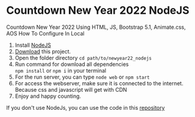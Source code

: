 # Countdown New Year 2022 NodeJS
Countdown New Year 2022 Using HTML, JS, Bootstrap 5.1, Animate.css, AOS
How To Configure In Local
1. Install [NodeJS](https://nodejs.org/)
2. [Download](https://github.com/saronggos/newyear22_nodejs/archive/refs/heads/master.zip) this project.
3. Open the folder directory `cd path/to/newyear22_nodejs`
4. Run command for download all dependencies <br>
    `npm install` or `npm i` in your terminal
3. For the run server, you can type `node web` or `npm start`
4. For access the webserver, make sure it is connected to the internet. Because css and javascript will get with CDN
5. Enjoy and happy counting.

If you don't use NodeJs, you can use the code in this [repository](https://github.com/saronggos/newyear22)
